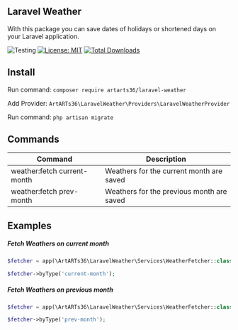 ## Laravel Weather

With this package you can save dates of holidays or shortened days on your Laravel application.

![Testing](https://github.com/ArtARTs36/laravel-holiday/workflows/Testing/badge.svg?branch=master)
[![License: MIT](https://img.shields.io/badge/License-MIT-yellow.svg)](https://opensource.org/licenses/MIT)
<a href="https://poser.pugx.org/artarts36/laravel-holiday/d/total.svg">
    <img src="https://poser.pugx.org/artarts36/laravel-holiday/d/total.svg" alt="Total Downloads">
</a>

## Install

Run command: `composer require artarts36/laravel-weather`

Add Provider: `ArtARTs36\LaravelWeather\Providers\LaravelWeatherProvider`

Run command: `php artisan migrate`

## Commands

| Command                     | Description                              |
| ------------                | ------------                             |
| weather:fetch current-month  | Weathers for the current month are saved  |
| weather:fetch prev-month | Weathers for the previous month are saved |

## Examples

##### Fetch Weathers on current month

```php
$fetcher = app(\ArtARTs36\LaravelWeather\Services\WeatherFetcher::class);

$fetcher->byType('current-month');
```

##### Fetch Weathers on previous month

```php
$fetcher = app(\ArtARTs36\LaravelWeather\Services\WeatherFetcher::class);

$fetcher->byType('prev-month');
```
